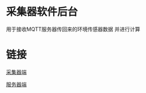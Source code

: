 # 采集器软件后台
用于接收MQTT服务器传回来的环境传感器数据 并进行计算

# 链接
[采集器端](https://github.com/niaucz/niaucz-iot)

[服务器端](https://github.com/niaucz/niaucz-iot-mqtt)
